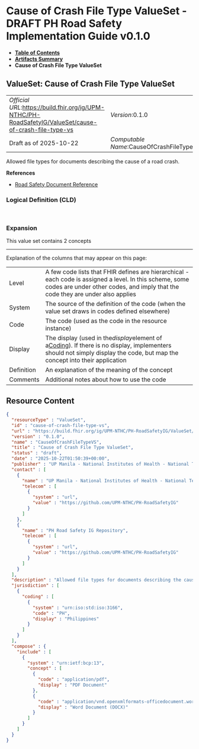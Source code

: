 # Cause of Crash File Type ValueSet - DRAFT PH Road Safety Implementation Guide v0.1.0

* [**Table of Contents**](toc.md)
* [**Artifacts Summary**](artifacts.md)
* **Cause of Crash File Type ValueSet**

## ValueSet: Cause of Crash File Type ValueSet 

| | |
| :--- | :--- |
| *Official URL*:https://build.fhir.org/ig/UPM-NTHC/PH-RoadSafetyIG/ValueSet/cause-of-crash-file-type-vs | *Version*:0.1.0 |
| Draft as of 2025-10-22 | *Computable Name*:CauseOfCrashFileTypeVS |

 
Allowed file types for documents describing the cause of a road crash. 

 **References** 

* [Road Safety Document Reference](StructureDefinition-RS-Documentreference.md)

### Logical Definition (CLD)

 

### Expansion

This value set contains 2 concepts

-------

 Explanation of the columns that may appear on this page: 

| | |
| :--- | :--- |
| Level | A few code lists that FHIR defines are hierarchical - each code is assigned a level. In this scheme, some codes are under other codes, and imply that the code they are under also applies |
| System | The source of the definition of the code (when the value set draws in codes defined elsewhere) |
| Code | The code (used as the code in the resource instance) |
| Display | The display (used in the*display*element of a[Coding](http://hl7.org/fhir/R4/datatypes.html#Coding)). If there is no display, implementers should not simply display the code, but map the concept into their application |
| Definition | An explanation of the meaning of the concept |
| Comments | Additional notes about how to use the code |



## Resource Content

```json
{
  "resourceType" : "ValueSet",
  "id" : "cause-of-crash-file-type-vs",
  "url" : "https://build.fhir.org/ig/UPM-NTHC/PH-RoadSafetyIG/ValueSet/cause-of-crash-file-type-vs",
  "version" : "0.1.0",
  "name" : "CauseOfCrashFileTypeVS",
  "title" : "Cause of Crash File Type ValueSet",
  "status" : "draft",
  "date" : "2025-10-22T01:50:39+00:00",
  "publisher" : "UP Manila - National Institutes of Health - National Telehealth Center",
  "contact" : [
    {
      "name" : "UP Manila - National Institutes of Health - National Telehealth Center",
      "telecom" : [
        {
          "system" : "url",
          "value" : "https://github.com/UPM-NTHC/PH-RoadSafetyIG"
        }
      ]
    },
    {
      "name" : "PH Road Safety IG Repository",
      "telecom" : [
        {
          "system" : "url",
          "value" : "https://github.com/UPM-NTHC/PH-RoadSafetyIG"
        }
      ]
    }
  ],
  "description" : "Allowed file types for documents describing the cause of a road crash.",
  "jurisdiction" : [
    {
      "coding" : [
        {
          "system" : "urn:iso:std:iso:3166",
          "code" : "PH",
          "display" : "Philippines"
        }
      ]
    }
  ],
  "compose" : {
    "include" : [
      {
        "system" : "urn:ietf:bcp:13",
        "concept" : [
          {
            "code" : "application/pdf",
            "display" : "PDF Document"
          },
          {
            "code" : "application/vnd.openxmlformats-officedocument.wordprocessingml.document",
            "display" : "Word Document (DOCX)"
          }
        ]
      }
    ]
  }
}

```
